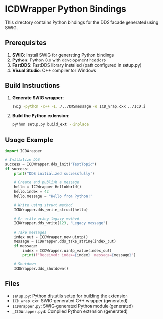 # ICDWrapper Python Bindings

This directory contains Python bindings for the DDS facade generated using SWIG.

## Prerequisites

1. **SWIG**: Install SWIG for generating Python bindings
2. **Python**: Python 3.x with development headers
3. **FastDDS**: FastDDS library installed (path configured in setup.py)
4. **Visual Studio**: C++ compiler for Windows

## Build Instructions

1. **Generate SWIG wrapper**:
   ```bash
   swig -python -c++ -I../../DDSmessage -o ICD_wrap.cxx ../ICD.i
   ```

2. **Build the Python extension**:
   ```bash
   python setup.py build_ext --inplace
   ```

## Usage Example

```python
import ICDWrapper

# Initialize DDS
success = ICDWrapper.dds_init("TestTopic")
if success:
    print("DDS initialized successfully")
    
    # Create and publish a message
    hello = ICDWrapper.HelloWorld()
    hello.index = 42
    hello.message = "Hello from Python!"
    
    # Write using struct method
    ICDWrapper.dds_write_struct(hello)
    
    # Or write using legacy method
    ICDWrapper.dds_write(123, "Legacy message")
    
    # Take messages
    index_out = ICDWrapper.new_uintp()
    message = ICDWrapper.dds_take_string(index_out)
    if message:
        index = ICDWrapper.uintp_value(index_out)
        print(f"Received: index={index}, message={message}")
    
    # Shutdown
    ICDWrapper.dds_shutdown()
```

## Files

- `setup.py`: Python distutils setup for building the extension
- `ICD_wrap.cxx`: SWIG-generated C++ wrapper (generated)
- `ICDWrapper.py`: SWIG-generated Python module (generated)
- `_ICDWrapper.pyd`: Compiled Python extension (generated)
